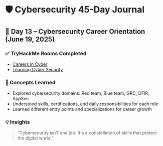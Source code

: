 # 🛡️ Cybersecurity 45-Day Journal  
## 📅 Day 13 – Cybersecurity Career Orientation (June 19, 2025)

### ✅ TryHackMe Rooms Completed
- [Careers in Cyber](https://tryhackme.com/room/careersincyber)
- [Learning Cyber Security](https://tryhackme.com/room/whatiscybersecurity)

### 🧠 Concepts Learned
- Explored cybersecurity domains: Red team, Blue team, GRC, DFIR, AppSec
- Understood skills, certifications, and daily responsibilities for each role
- Learned different entry points and specializations for career growth

### 💡 Insights
> “Cybersecurity isn't one job. It's a constellation of skills that protect the digital world.”

